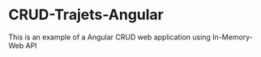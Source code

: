 # CRUD-Trajets-Angular
This is an example of a Angular CRUD web application using In-Memory-Web API
